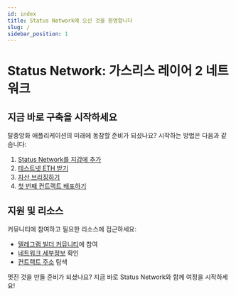 ```yaml
---
id: index
title: Status Network에 오신 것을 환영합니다
slug: /
sidebar_position: 1
---
```


# Status Network: 가스리스 레이어 2 네트워크


## 지금 바로 구축을 시작하세요

탈중앙화 애플리케이션의 미래에 동참할 준비가 되셨나요? 시작하는 방법은 다음과 같습니다:

1. [Status Network를 지갑에 추가](/general-info/add-status-network)
2. [테스트넷 ETH 받기](/tools/testnet-faucets)
3. [자산 브리징하기](/general-info/bridge/bridging-testnet)
4. [첫 번째 컨트랙트 배포하기](/tutorials/deploying-contracts/using-remix)

## 지원 및 리소스

커뮤니티에 참여하고 필요한 리소스에 접근하세요:
- [텔레그램 빌더 커뮤니티](https://t.me/+k04A_OZbhIs1Mzc9)에 참여
- [네트워크 세부정보](/general-info/network-details) 확인
- [컨트랙트 주소](/general-info/contract-addresses/testnet-contracts) 탐색

멋진 것을 만들 준비가 되셨나요? 지금 바로 Status Network와 함께 여정을 시작하세요!
